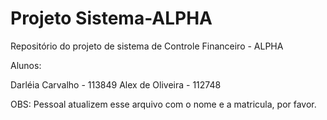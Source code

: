 Projeto Sistema-ALPHA
==========================

Repositório do projeto de sistema de Controle Financeiro - ALPHA 


Alunos:

Darléia Carvalho - 113849
Alex de Oliveira - 112748

OBS: Pessoal atualizem esse arquivo com o nome e a matricula, por favor.
